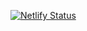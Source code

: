 [![Netlify Status](https://api.netlify.com/api/v1/badges/6ed5efaa-4272-4b22-b064-d29df75a1561/deploy-status)](https://app.netlify.com/sites/pyravation/deploys)
